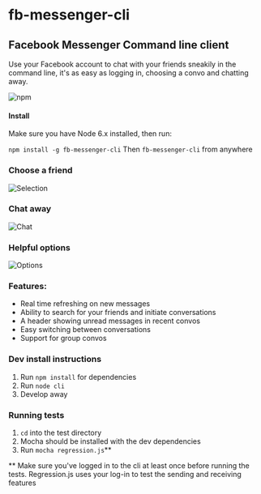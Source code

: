 # fb-messenger-cli
## Facebook Messenger Command line client
Use your Facebook account to chat with your friends sneakily in the command line, it's as easy as logging in, choosing a convo and chatting away.

![npm](https://nodei.co/npm/fb-messenger-cli.png?downloads=true)
#### Install

Make sure you have Node 6.x installed, then run:

``npm install -g fb-messenger-cli``
Then ``fb-messenger-cli`` from anywhere

### Choose a friend
![Selection](http://puu.sh/pSNkL/7d82e4d9f2.png)

### Chat away
![Chat](http://puu.sh/pSNNb/e7e08ca16e.png)

### Helpful options
![Options](http://puu.sh/pSNRM/07c6c51fff.png)

### Features:
* Real time refreshing on new messages
* Ability to search for your friends and initiate conversations
* A header showing unread messages in recent convos
* Easy switching between conversations
* Support for group convos

### Dev install instructions
1. Run ``npm install`` for dependencies
3. Run ``node cli``
4. Develop away

### Running tests
1. ``cd`` into the test directory
2. Mocha should be installed with the dev dependencies
3. Run ``mocha regression.js``**

** Make sure you've logged in to the cli at least once before running the tests. Regression.js uses your log-in to test the sending and receiving features

